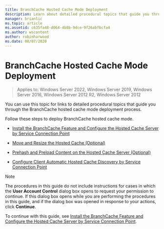 ```yaml
---
title: BranchCache Hosted Cache Mode Deployment
description: Learn about detailed procedural topics that guide you through the BranchCache hosted cache mode deployment process.
manager: brianlic
ms.topic: article
ms.assetid: c635fa48-d064-4b8b-9dce-9f26abfbcfa4
ms.author: wscontent
author: robinharwood
ms.date: 08/07/2020
---
```


# BranchCache Hosted Cache Mode Deployment

>Applies to: Windows Server 2022, Windows Server 2019, Windows Server 2016, Windows Server 2012 R2, Windows Server 2012

You can use this topic for links to detailed procedural topics that guide you through the BranchCache hosted cache mode deployment process.

Follow these steps to deploy BranchCache hosted cache mode.

- [Install the BranchCache Feature and Configure the Hosted Cache Server by Service Connection Point](5-Bc-Feature-Scp.md)

- [Move and Resize the Hosted Cache &#40;Optional&#41;](6-Bc-Move-Resize-Cache.md)

- [Prehash and Preload Content on the Hosted Cache Server &#40;Optional&#41;](7-Bc-Prehash-Preload.md)

- [Configure Client Automatic Hosted Cache Discovery by Service Connection Point](10-Bc-Client-By-Scp.md)

>[!NOTE]
>The procedures in this guide do not include instructions for cases in which the **User Account Control** dialog box opens to request your permission to continue. If this dialog box opens while you are performing the procedures in this guide, and if the dialog box was opened in response to your actions, click **Continue**.

To continue with this guide, see [Install the BranchCache Feature and Configure the Hosted Cache Server by Service Connection Point](5-Bc-Feature-Scp.md).
